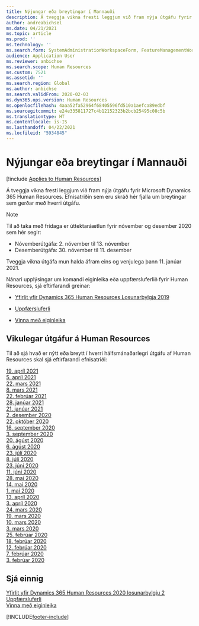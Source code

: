 ```yaml
---
title: Nýjungar eða breytingar í Mannauði
description: Á tveggja vikna fresti leggjum við fram nýja útgáfu fyrir Microsoft Dynamics 365 Human Resources. Efnisatriðin sem eru skráð hér fjalla um breytingar sem gerðar eru í hverri viku.
author: andreabichsel
ms.date: 04/21/2021
ms.topic: article
ms.prod: ''
ms.technology: ''
ms.search.form: SystemAdministrationWorkspaceForm, FeatureManagementWorkspace
audience: Application User
ms.reviewer: anbichse
ms.search.scope: Human Resources
ms.custom: 7521
ms.assetid: ''
ms.search.region: Global
ms.author: anbichse
ms.search.validFrom: 2020-02-03
ms.dyn365.ops.version: Human Resources
ms.openlocfilehash: 4aaa52fa52964f68405596fd510a1aefca89edbf
ms.sourcegitcommit: e24e335811727c4b12152323b2bcb25495c08c5b
ms.translationtype: HT
ms.contentlocale: is-IS
ms.lasthandoff: 04/22/2021
ms.locfileid: "5934845"
---
```

# <a name="whats-new-or-changed-in-human-resources"></a>Nýjungar eða breytingar í Mannauði

[!include [Applies to Human Resources](../includes/applies-to-hr.md)]

Á tveggja vikna fresti leggjum við fram nýja útgáfu fyrir Microsoft Dynamics 365 Human Resources. Efnisatriðin sem eru skráð hér fjalla um breytingar sem gerðar með hverri útgáfu.

>[!NOTE]
>Til að taka með frídaga er úttektaráætlun fyrir nóvember og desember 2020 sem hér segir:
>
>- Nóvemberútgáfa: 2. nóvember til 13. nóvember
>- Desemberútgáfa: 30. nóvember til 11. desember
> 
>Tveggja vikna útgáfa mun halda áfram eins og venjulega þann 11. janúar 2021.

Nánari upplýsingar um komandi eiginleika eða uppfærsluferlið fyrir Human Resources, sjá eftirfarandi greinar: 

- [Yfirlit yfir Dynamics 365 Human Resources Losunarbylgja 2019](/dynamics365-release-plan/2019wave2/dynamics365-human-resources/)

- [Uppfærsluferli](hr-admin-setup-update-process.md)

- [Vinna með eiginleika](hr-admin-manage-features.md)

## <a name="human-resources-weekly-releases"></a>Vikulegar útgáfur á Human Resources

Til að sjá hvað er nýtt eða breytt í hverri hálfsmánaðarlegri útgáfu af Human Resources skal sjá eftirfarandi efnisatriði:

[19. apríl 2021](hr-whats-new-2021-04-19.md)</br>
[5. apríl 2021](hr-whats-new-2021-04-05.md)</br>
[22. mars 2021](hr-whats-new-2021-03-22.md)</br>
[8. mars 2021](hr-whats-new-2021-03-08.md)</br>
[22. febrúar 2021](hr-whats-new-2021-02-22.md)</br>
[28. janúar 2021](hr-whats-new-2021-01-28.md)</br>
[21. janúar 2021](hr-whats-new-2021-01-21.md)</br>
[2. desember 2020](hr-whats-new-2020-12-02.md)</br>
[22. október 2020](hr-whats-new-2020-10-22.md)</br>
[16. september 2020](hr-whats-new-2020-09-16.md)</br>
[3. september 2020](hr-whats-new-2020-09-03.md)</br>
[20. ágúst 2020](hr-whats-new-2020-08-20.md)</br>
[6. ágúst 2020](hr-whats-new-2020-08-06.md)</br>
[23. júlí 2020](hr-whats-new-2020-07-23.md)</br>
[8. júlí 2020](hr-whats-new-2020-07-08.md)</br>
[23. júní 2020](hr-whats-new-2020-06-23.md)</br>
[11. júní 2020](hr-whats-new-2020-06-11.md)</br>
[28. maí 2020](hr-whats-new-2020-05-28.md)</br>
[14. maí 2020](hr-whats-new-2020-05-14.md)</br>
[1. maí 2020](hr-whats-new-2020-05-01.md)</br>
[13. apríl 2020](hr-whats-new-2020-04-13.md)</br>
[3. apríl 2020](hr-whats-new-2020-04-03.md)</br>
[24. mars 2020](hr-whats-new-2020-03-24.md)</br>
[19. mars 2020](hr-whats-new-2020-03-19.md)</br>
[10. mars 2020](hr-whats-new-2020-03-10.md)</br>
[3. mars 2020](hr-whats-new-2020-03-03.md)</br>
[25. febrúar 2020](hr-whats-new-2020-02-25.md)</br>
[18. febrúar 2020](hr-whats-new-2020-02-18.md)</br>
[12. febrúar 2020](hr-whats-new-2020-02-12.md)</br>
[7. febrúar 2020](hr-whats-new-2020-02-07.md)</br>
[3. febrúar 2020](hr-whats-new-2020-02-03.md)

## <a name="see-also"></a>Sjá einnig

[Yfirlit yfir Dynamics 365 Human Resources 2020 losunarbylgju 2](/dynamics365-release-plan/2020wave2/human-resources/dynamics365-human-resources/)</br>
[Uppfærsluferli](hr-admin-setup-update-process.md)</br>
[Vinna með eiginleika](hr-admin-manage-features.md)


[!INCLUDE[footer-include](../includes/footer-banner.md)]